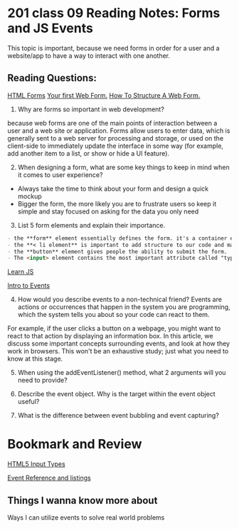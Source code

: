 # 201 class 09 Reading Notes: Forms and JS Events

This topic is important, because we need forms in order for a user and a website/app to have a way to interact with one another. 

## Reading Questions: 

[HTML Forms](https://developer.mozilla.org/en-US/docs/Learn/Forms)
[Your first Web Form.](https://developer.mozilla.org/en-US/docs/Learn/Forms/Your_first_form) 
[How To Structure A Web Form.](https://developer.mozilla.org/en-US/docs/Learn/Forms/How_to_structure_a_web_form)

1. Why are forms so important in web development?

because web forms are one of the main points of interaction between a user and a web site or application. Forms allow users to enter data, which is generally sent to a web server for processing and storage, or used on the client-side to immediately update the interface in some way (for example, add another item to a list, or show or hide a UI feature).

2. When designing a form, what are some key things to keep in mind when it comes to user experience?

- Always take the time to think about your form and design a quick mockup
- Bigger the form, the more likely you are to frustrate users so keep it simple and stay focused on asking for the data you only need

3. List 5 form elements and explain their importance.

```markdown
- the **form** element essentially defines the form. it's a container element like the **main** element.
- the **< li element** is important to add structure to our code and make styling easier
- the **button** element gives people the ability to submit the form.
- The <input> element contains the most important attribute called "type". This attribute is extremely important because it defines the way the < input > element appears and behaves. 
```

[Learn JS](https://developer.mozilla.org/en-US/docs/Learn/JavaScript)

[Intro to Events](https://developer.mozilla.org/en-US/docs/Learn/JavaScript/Building_blocks/Events)

4. How would you describe events to a non-technical friend?
Events are actions or occurrences that happen in the system you are programming, which the system tells you about so your code can react to them.

For example, if the user clicks a button on a webpage, you might want to react to that action by displaying an information box. In this article, we discuss some important concepts surrounding events, and look at how they work in browsers. This won't be an exhaustive study; just what you need to know at this stage.

5. When using the addEventListener() method, what 2 arguments will you need to provide?


7. Describe the event object. Why is the target within the event object useful?

7. What is the difference between event bubbling and event capturing?

# Bookmark and Review
[HTML5 Input Types](https://developer.mozilla.org/en-US/docs/Learn/Forms/HTML5_input_types)

[Event Reference and listings](https://developer.mozilla.org/en-US/docs/Web/Events)

## Things I wanna know more about
Ways I can utilize events to solve real world problems
